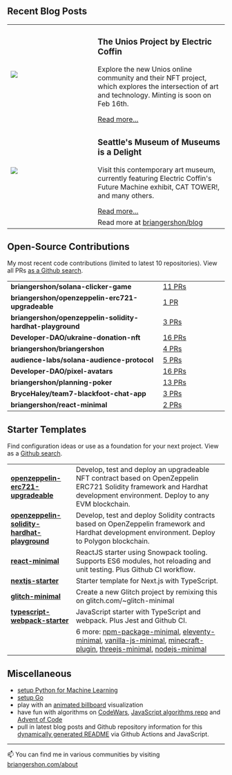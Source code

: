 
## Recent Blog Posts

<table>

  <tr>
    <td width="40%">
    <a href="https://www.briangershon.com/blog/electric-coffin-unios-nft-project/"><img src="https://www.briangershon.com/blog/electric-coffin-unios-nft-project/slice.jpeg" /></a>
    </td>
    <td width="60%">
      <h3>The Unios Project by Electric Coffin</h3>
      <p>Explore the new Unios online community and their NFT project, which explores the intersection of art and technology. Minting is soon on Feb 16th.</p>
      <a href="https://www.briangershon.com/blog/electric-coffin-unios-nft-project/">Read more...</a>
    </td>
  </tr>

  <tr>
    <td width="40%">
    <a href="https://www.briangershon.com/blog/museum-of-museums-in-seattle/"><img src="https://www.briangershon.com/blog/museum-of-museums-in-seattle/slice.jpeg" /></a>
    </td>
    <td width="60%">
      <h3>Seattle's Museum of Museums is a Delight</h3>
      <p>Visit this contemporary art museum, currently featuring Electric Coffin's Future Machine exhibit, CAT TOWER!, and many others.</p>
      <a href="https://www.briangershon.com/blog/museum-of-museums-in-seattle/">Read more...</a>
    </td>
  </tr>

  <tr>
    <td width="40%">&nbsp;</td><td width="60%">Read more at <a href="https://www.briangershon.com/blog/">briangershon/blog</a></td>
  </tr>
</table>

## Open-Source Contributions

My most recent code contributions (limited to latest 10 repositories). View all PRs [as a Github search](https://github.com/pulls?q=is%3Aclosed+is%3Apr+author%3Abriangershon+archived%3Afalse+is%3Apublic).

<table>
<tr>
        <td width="
        70%">
          <strong>briangershon/solana-clicker-game</strong>
        </td>
        <td width="30%"><a href="https://github.com/briangershon/solana-clicker-game/pulls?q=is%3Apr+is%3Aclosed+author%3Abriangershon">11 PRs</a></td>
      </tr>
<tr>
        <td width="
        70%">
          <strong>briangershon/openzeppelin-erc721-upgradeable</strong>
        </td>
        <td width="30%"><a href="https://github.com/briangershon/openzeppelin-erc721-upgradeable/pulls?q=is%3Apr+is%3Aclosed+author%3Abriangershon">1 PR</a></td>
      </tr>
<tr>
        <td width="
        70%">
          <strong>briangershon/openzeppelin-solidity-hardhat-playground</strong>
        </td>
        <td width="30%"><a href="https://github.com/briangershon/openzeppelin-solidity-hardhat-playground/pulls?q=is%3Apr+is%3Aclosed+author%3Abriangershon">3 PRs</a></td>
      </tr>
<tr>
        <td width="
        70%">
          <strong>Developer-DAO/ukraine-donation-nft</strong>
        </td>
        <td width="30%"><a href="https://github.com/Developer-DAO/ukraine-donation-nft/pulls?q=is%3Apr+is%3Aclosed+author%3Abriangershon">16 PRs</a></td>
      </tr>
<tr>
        <td width="
        70%">
          <strong>briangershon/briangershon</strong>
        </td>
        <td width="30%"><a href="https://github.com/briangershon/briangershon/pulls?q=is%3Apr+is%3Aclosed+author%3Abriangershon">4 PRs</a></td>
      </tr>
<tr>
        <td width="
        70%">
          <strong>audience-labs/solana-audience-protocol</strong>
        </td>
        <td width="30%"><a href="https://github.com/audience-labs/solana-audience-protocol/pulls?q=is%3Apr+is%3Aclosed+author%3Abriangershon">5 PRs</a></td>
      </tr>
<tr>
        <td width="
        70%">
          <strong>Developer-DAO/pixel-avatars</strong>
        </td>
        <td width="30%"><a href="https://github.com/Developer-DAO/pixel-avatars/pulls?q=is%3Apr+is%3Aclosed+author%3Abriangershon">16 PRs</a></td>
      </tr>
<tr>
        <td width="
        70%">
          <strong>briangershon/planning-poker</strong>
        </td>
        <td width="30%"><a href="https://github.com/briangershon/planning-poker/pulls?q=is%3Apr+is%3Aclosed+author%3Abriangershon">13 PRs</a></td>
      </tr>
<tr>
        <td width="
        70%">
          <strong>BryceHaley/team7-blackfoot-chat-app</strong>
        </td>
        <td width="30%"><a href="https://github.com/BryceHaley/team7-blackfoot-chat-app/pulls?q=is%3Apr+is%3Aclosed+author%3Abriangershon">3 PRs</a></td>
      </tr>
<tr>
        <td width="
        70%">
          <strong>briangershon/react-minimal</strong>
        </td>
        <td width="30%"><a href="https://github.com/briangershon/react-minimal/pulls?q=is%3Apr+is%3Aclosed+author%3Abriangershon">2 PRs</a></td>
      </tr>
</table>


## Starter Templates

Find configuration ideas or use as a foundation for your next project. View as a [Github search](https://github.com/search?o=desc&q=topic%3Astarter-template+user%3Abriangershon+is%3Apublic+archived%3Afalse&s=updated&type=Repositories).

<table>
<tr>
        <td width="30%">
          <strong><a href="https://github.com/briangershon/openzeppelin-erc721-upgradeable">openzeppelin-erc721-upgradeable</a></strong>
        </td>
        <td width="70%">Develop, test and deploy an upgradeable NFT contract based on OpenZeppelin ERC721 Solidity framework and Hardhat development environment. Deploy to any EVM blockchain.</td>
      </tr>
<tr>
        <td width="30%">
          <strong><a href="https://github.com/briangershon/openzeppelin-solidity-hardhat-playground">openzeppelin-solidity-hardhat-playground</a></strong>
        </td>
        <td width="70%">Develop, test and deploy Solidity contracts based on OpenZeppelin framework and Hardhat development environment. Deploy to Polygon blockchain.</td>
      </tr>
<tr>
        <td width="30%">
          <strong><a href="https://github.com/briangershon/react-minimal">react-minimal</a></strong>
        </td>
        <td width="70%">ReactJS starter using Snowpack tooling. Supports ES6 modules, hot reloading and unit testing. Plus Github CI workflow.</td>
      </tr>
<tr>
        <td width="30%">
          <strong><a href="https://github.com/briangershon/nextjs-starter">nextjs-starter</a></strong>
        </td>
        <td width="70%">Starter template for Next.js with TypeScript.</td>
      </tr>
<tr>
        <td width="30%">
          <strong><a href="https://github.com/briangershon/glitch-minimal">glitch-minimal</a></strong>
        </td>
        <td width="70%">Create a new Glitch project by remixing this on glitch.com/~glitch-minimal</td>
      </tr>
<tr>
        <td width="30%">
          <strong><a href="https://github.com/briangershon/typescript-webpack-starter">typescript-webpack-starter</a></strong>
        </td>
        <td width="70%">JavaScript starter with TypeScript and webpack. Plus Jest and Github CI.</td>
      </tr>
<tr><td width="30%">&nbsp;</td><td width="70%">6 more:  <a href="https://github.com/briangershon/npm-package-minimal">npm-package-minimal</a>, <a href="https://github.com/briangershon/eleventy-minimal">eleventy-minimal</a>, <a href="https://github.com/briangershon/vanilla-js-minimal">vanilla-js-minimal</a>, <a href="https://github.com/briangershon/minecraft-plugin">minecraft-plugin</a>, <a href="https://github.com/briangershon/threejs-minimal">threejs-minimal</a>, <a href="https://github.com/briangershon/nodejs-minimal">nodejs-minimal</a></td></tr>
</table>

## Miscellaneous

- [setup Python for Machine Learning](https://github.com/briangershon/setup-python-for-machine-learning)
- [setup Go](https://github.com/briangershon/setup-go)
- play with an [animated billboard](https://marbles.briangershon.com/) visualization
- have fun with algorithms on [CodeWars](https://www.codewars.com/users/briangershon), [JavaScript algorithms repo](https://github.com/briangershon/algorithms-in-javascript) and [Advent of Code](https://adventofcode.com/)
- pull in latest blog posts and Github repository information for this [dynamically generated README](https://github.com/briangershon/briangershon) via Github Actions and JavaScript.

---

📫 You can find me in various communities by visiting [briangershon.com/about](https://www.briangershon.com/about/)

